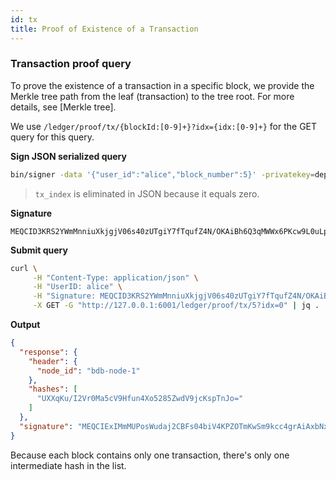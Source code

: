 ```yaml
---
id: tx
title: Proof of Existence of a Transaction
---
```


### Transaction proof query

To prove the existence of a transaction in a specific block, we provide the Merkle tree path from the leaf (transaction) to the tree root. For more details, see [Merkle tree].

We use `/ledger/proof/tx/{blockId:[0-9]+}?idx={idx:[0-9]+}` for the GET query for this query.

**Sign JSON serialized query**
```sh
bin/signer -data '{"user_id":"alice","block_number":5}' -privatekey=deployment/sample/crypto/alice/alice.key
```
> `tx_index` is eliminated in JSON because it equals zero.

**Signature**
```
MEQCID3KRS2YWmMnniuXkjgjV06s40zUTgiY7fTqufZ4N/OKAiBh6Q3qMWWx6PKcw9L0uLpal8ZmNp/rjX/iQfZiDnsn1g==
```

**Submit query**
```sh
curl \
     -H "Content-Type: application/json" \
     -H "UserID: alice" \
     -H "Signature: MEQCID3KRS2YWmMnniuXkjgjV06s40zUTgiY7fTqufZ4N/OKAiBh6Q3qMWWx6PKcw9L0uLpal8ZmNp/rjX/iQfZiDnsn1g==" \
     -X GET -G "http://127.0.0.1:6001/ledger/proof/tx/5?idx=0" | jq .
```

**Output**
```json
{
  "response": {
    "header": {
      "node_id": "bdb-node-1"
    },
    "hashes": [
      "UXXqKu/I2Vr0Ma5cV9Hfun4Xo5285ZwdV9jcKspTnJo="
    ]
  },
  "signature": "MEQCIExIMmMUPosWudaj2CBFs04biV4KPZOTmKwSm9kcc4grAiAxbNxRtmJSbk9rXLYJOWscygEvLgZIgQFf+OiART6RpQ=="
}
```

Because each block contains only one transaction, there's only one intermediate hash in the list.

